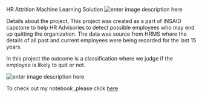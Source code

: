  HR Attrition Machine Learning Solution
![enter image description here](https://github.com/suchit-insaid/hr-employee-attrition/blob/main/Attrtion.png?raw=true)

Details about the project, This project was created as a part of INSAID capstone to help HR Advisories to detect possible employees who may end up quitting the organization. The data was source from HRMS where the details of all past and current employees were being recorded for the last 15 years.

In this project the outcome is a classification where we judge if the employee is likely to quit or not.

![enter image description here](https://github.com/suchit-insaid/hr-employee-attrition/blob/main/hr-analytics-10.jpg?raw=true)

To check out my notebook ,please click [here](https://github.com/suchit-insaid/hr-employee-attrition/blob/main/HR_Analytics.ipynb) 
